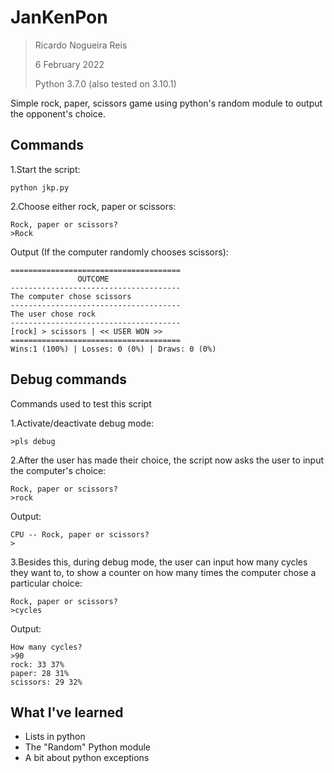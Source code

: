 # JanKenPon

> Ricardo Nogueira Reis
> 
> 6 February 2022
>  
> Python 3.7.0 (also tested on 3.10.1)

Simple rock, paper, scissors game using python's random module to output the opponent's choice. 

Commands
----------

1.Start the script:

    python jkp.py

2.Choose either rock, paper or scissors:

    Rock, paper or scissors?
	>Rock
Output (If the computer randomly chooses scissors):
	
	======================================
	               OUTCOME
	--------------------------------------
	The computer chose scissors
	--------------------------------------
	The user chose rock
	--------------------------------------
	[rock] > scissors | << USER WON >>
	======================================
	Wins:1 (100%) | Losses: 0 (0%) | Draws: 0 (0%)
	
Debug commands
----------
Commands used to test this script

1.Activate/deactivate debug mode:

	>pls debug

2.After the user has made their choice, the script now asks the user to input the computer's choice:

	Rock, paper or scissors?
	>rock
Output:

	CPU -- Rock, paper or scissors?
	>
3.Besides this, during debug mode, the user can input how many cycles they want to, to show a counter on how many times the computer chose a particular choice:

	Rock, paper or scissors?
	>cycles
Output:

	How many cycles?
	>90
	rock: 33 37%
	paper: 28 31%
	scissors: 29 32%

What I've learned
----------

- Lists in python
- The "Random" Python module
- A bit about python exceptions
